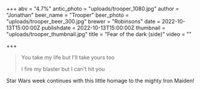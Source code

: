 +++
abv = "4.7%"
antic_photo = "uploads/trooper_1080.jpg"
author = "Jonathan"
beer_name = "Trooper"
beer_photo = "uploads/trooper_beer_300.jpg"
brewer = "Robinsons"
date = 2022-10-13T15:00:00Z
publishdate = 2022-10-13T15:00:00Z
thumbnail = "uploads/trooper_thumbnail.jpg"
title = "Fear of the dark (side)"
video = ""

+++
> You take my life but I'll take yours too
>
> 
> I fire my blaster but I can't hit you

Star Wars week continues with this little homage to the mighty Iron Maiden!